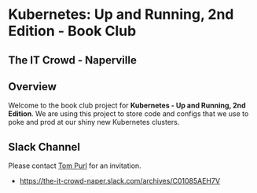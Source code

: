 # Kubernetes: Up and Running, 2nd Edition - Book Club
## The IT Crowd - Naperville

## Overview

Welcome to the book club project for **Kubernetes - Up and Running, 2nd
Edition**. We are using this project to store code and configs that we
use to poke and prod at our shiny new Kubernetes clusters.

## Slack Channel

Please contact [Tom Purl](https://github.com/tompurl) for an invitation.

- https://the-it-crowd-naper.slack.com/archives/C01085AEH7V

